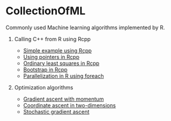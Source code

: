 # CollectionOfML
Commonly used Machine learning algorithms implemented by R.

1. Calling C++ from R using Rcpp
   * [Simple example using Rcpp](https://tao-hu.github.io/CollectionOfML/Rcpp/doublematrix.html)
   * [Using pointers in Rcpp](https://tao-hu.github.io/CollectionOfML/Rcpp/pointers.html)
   * [Ordinary least squares in Rcpp](https://tao-hu.github.io/CollectionOfML/Rcpp/OLS.html)
   * [Bootstrap in Rcpp](https://tao-hu.github.io/CollectionOfML/Rcpp/boot.html)
   * [Parallelization in R using foreach](https://tao-hu.github.io/CollectionOfML/Rcpp/foreach2.html)


2. Optimization algorithms
   * [Gradient ascent with momentum](https://tao-hu.github.io/CollectionOfML/Optimization/GDwM1d.html)
   * [Coordinate ascent in two-dimensions](https://tao-hu.github.io/CollectionOfML/Optimization/GD2d.html)
   * [Stochastic gradient ascent](https://tao-hu.github.io/CollectionOfML/Optimization/SGD1d.html)